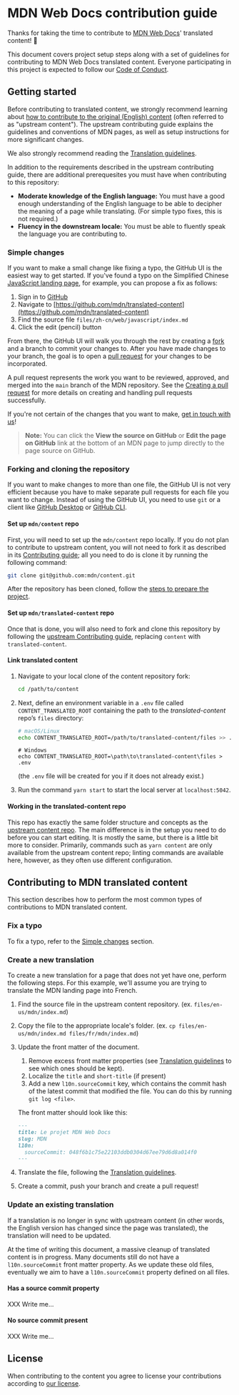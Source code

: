 # MDN Web Docs contribution guide

Thanks for taking the time to contribute to [MDN Web Docs](https://developer.mozilla.org)' translated content! :tada:

This document covers project setup steps along with a set of guidelines for contributing to MDN Web Docs translated content.
Everyone participating in this project is expected to follow our [Code of Conduct](CODE_OF_CONDUCT.md).

## Getting started

Before contributing to translated content, we strongly recommend learning about [how to contribute to the original (English) content][Contributing guide] (often referred to as "upstream content"). The upstream contributing guide explains the guidelines and conventions of MDN pages, as well as setup instructions for more significant changes.

We also strongly recommend reading the [Translation guidelines][].

In addition to the requirements described in the upstream contributing guide, there are additional prerequesites you must have when contributing to this repository:

- **Moderate knowledge of the English language:** You must have a good enough understanding of the English language to be able to decipher the meaning of a page while translating. (For simple typo fixes, this is not required.)
- **Fluency in the downstream locale:** You must be able to fluently speak the language you are contributing to.

### Simple changes

If you want to make a small change like fixing a typo, the GitHub UI is the easiest way to get started.
If you've found a typo on the Simplified Chinese [JavaScript landing page](/zh-CN/docs/Web/JavaScript), for example, you can propose a fix as follows:

1. Sign in to [GitHub](https://github.com/)
2. Navigate to [https://github.com/mdn/translated-content](https://github.com/mdn/translated-content)
3. Find the source file `files/zh-cn/web/javascript/index.md`
4. Click the edit (pencil) button

From there, the GitHub UI will walk you through the rest by creating a [fork](https://docs.github.com/en/get-started/quickstart/fork-a-repo) and a branch to commit your changes to.
After you have made changes to your branch, the goal is to open a [pull request](https://docs.github.com/en/pull-requests/collaborating-with-pull-requests/proposing-changes-to-your-work-with-pull-requests/about-pull-requests) for your changes to be incorporated.

A pull request represents the work you want to be reviewed, approved, and merged into the `main` branch of the MDN repository.
See the [Creating a pull request](#creating-a-pull-request) for more details on creating and handling pull requests successfully.

If you're not certain of the changes that you want to make, [get in touch with us](/en-US/docs/MDN/Community/Communication_channels)!

> **Note:** You can click the **View the source on GitHub** or **Edit the page on GitHub** link at the bottom of an MDN page to jump directly to the page source on GitHub.

### Forking and cloning the repository

If you want to make changes to more than one file, the GitHub UI is not very efficient because you have to make separate pull requests for each file you want to change.
Instead of using the GitHub UI, you need to use `git` or a client like [GitHub Desktop](https://docs.github.com/en/get-started/using-github/github-desktop) or [GitHub CLI](https://docs.github.com/en/github-cli/github-cli/about-github-cli).

#### Set up `mdn/content` repo

First, you will need to set up the `mdn/content` repo locally. If you do not plan to contribute to upstream content, you will not need to fork it as described in its [Contributing guide](https://github.com/mdn/content/blob/main/CONTRIBUTING.md#forking-and-cloning-the-repository); all you need to do is clone it by running the following command:

```bash
git clone git@github.com:mdn/content.git
```

After the repository has been cloned, follow the [steps to prepare the project](https://github.com/mdn/content/blob/main/CONTRIBUTING.md#preparing-the-project).

#### Set up `mdn/translated-content` repo

Once that is done, you will also need to fork and clone this repository by following the [upstream Contributing guide](https://github.com/mdn/content/blob/main/CONTRIBUTING.md#forking-and-cloning-the-repository), replacing `content` with `translated-content`.

#### Link translated content

1. Navigate to your local clone of the content repository fork:

   ```bash
   cd /path/to/content
   ```

2. Next, define an environment variable in a `.env` file called `CONTENT_TRANSLATED_ROOT` containing the path to the _translated-content_ repo’s `files` directory:

   ```bash
   # macOS/Linux
   echo CONTENT_TRANSLATED_ROOT=/path/to/translated-content/files >> .env
   ```

   ```batch
   # Windows
   echo CONTENT_TRANSLATED_ROOT=\path\to\translated-content\files > .env
   ```

   (the `.env` file will be created for you if it does not already exist.)

3. Run the command `yarn start` to start the local server at `localhost:5042`.

#### Working in the translated-content repo

This repo has exactly the same folder structure and concepts as the [upstream content repo](https://github.com/mdn/content). The main difference is in the setup you need to do before you can start editing. It is mostly the same, but there is a little bit more to consider. Primarily, commands such as `yarn content` are only available from the upstream content repo; linting commands are available here, however, as they often use different configuration.

## Contributing to MDN translated content

This section describes how to perform the most common types of contributions to MDN translated content.

### Fix a typo

To fix a typo, refer to the [Simple changes](#simple-changes) section.

### Create a new translation

To create a new translation for a page that does not yet have one, perform the following steps. For this example, we'll assume you are trying to translate the MDN landing page into French.

1. Find the source file in the upstream content repository. (ex. `files/en-us/mdn/index.md`)
2. Copy the file to the appropriate locale's folder. (ex. `cp files/en-us/mdn/index.md files/fr/mdn/index.md`)
3. Update the front matter of the document.

   1. Remove excess front matter properties (see [Translation guidelines][] to see which ones should be kept).
   2. Localize the `title` and `short-title` (if present)
   3. Add a new `l10n.sourceCommit` key, which contains the commit hash of the latest commit that modified the file. You can do this by running `git log <file>`.

   The front matter should look like this:

   ```md
   ---
   title: Le projet MDN Web Docs
   slug: MDN
   l10n:
     sourceCommit: 048f6b1c75e22103ddb0304d67ee79d6d8a014f0
   ---
   ```

4. Translate the file, following the [Translation guidelines][].
5. Create a commit, push your branch and create a pull request!

### Update an existing translation

If a translation is no longer in sync with upstream content (in other words, the English version has changed since the page was translated), the translation will need to be updated.

At the time of writing this document, a massive cleanup of translated content is in progress. Many documents still do not have a `l10n.sourceCommit` front matter property. As we update these old files, eventually we aim to have a `l10n.sourceCommit` property defined on all files.

#### Has a source commit property

XXX Write me...

#### No source commit present

XXX Write me...

## License

When contributing to the content you agree to license your contributions according to [our license](LICENSE.md).

[Contributing guide]: https://github.com/mdn/content/blob/main/CONTRIBUTING.md
[Translation guidelines]: docs/README.md
